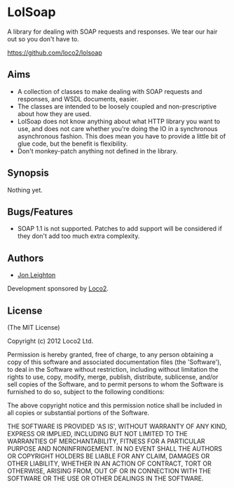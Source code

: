 # LolSoap #

A library for dealing with SOAP requests and responses. We tear our hair
out so you don't have to.

https://github.com/loco2/lolsoap

## Aims ##

* A collection of classes to make dealing with SOAP requests and
  responses, and WSDL documents, easier.
* The classes are intended to be loosely coupled and non-prescriptive
  about how they are used.
* LolSoap does not know anything about what HTTP library you want to
  use, and does not care whether you're doing the IO in a synchronous
  asynchronous fashion. This does mean you have to provide a little bit
  of glue code, but the benefit is flexibility.
* Don't monkey-patch anything not defined in the library.

## Synopsis ##

Nothing yet.

## Bugs/Features ##

* SOAP 1.1 is not supported. Patches to add support will be considered
  if they don't add too much extra complexity.

## Authors ##

* [Jon Leighton](http://jonathanleighton.com/)

Development sponsored by [Loco2](http://loco2.com/).

## License ##

(The MIT License)

Copyright (c) 2012 Loco2 Ltd.

Permission is hereby granted, free of charge, to any person obtaining
a copy of this software and associated documentation files (the
'Software'), to deal in the Software without restriction, including
without limitation the rights to use, copy, modify, merge, publish,
distribute, sublicense, and/or sell copies of the Software, and to
permit persons to whom the Software is furnished to do so, subject to
the following conditions:

The above copyright notice and this permission notice shall be
included in all copies or substantial portions of the Software.

THE SOFTWARE IS PROVIDED 'AS IS', WITHOUT WARRANTY OF ANY KIND,
EXPRESS OR IMPLIED, INCLUDING BUT NOT LIMITED TO THE WARRANTIES OF
MERCHANTABILITY, FITNESS FOR A PARTICULAR PURPOSE AND NONINFRINGEMENT.
IN NO EVENT SHALL THE AUTHORS OR COPYRIGHT HOLDERS BE LIABLE FOR ANY
CLAIM, DAMAGES OR OTHER LIABILITY, WHETHER IN AN ACTION OF CONTRACT,
TORT OR OTHERWISE, ARISING FROM, OUT OF OR IN CONNECTION WITH THE
SOFTWARE OR THE USE OR OTHER DEALINGS IN THE SOFTWARE.
